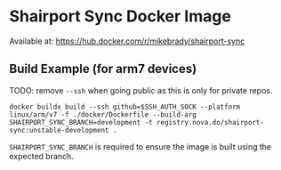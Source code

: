 # Shairport Sync Docker Image

Available at: https://hub.docker.com/r/mikebrady/shairport-sync

## Build Example (for arm7 devices)

TODO: remove `--ssh` when going public as this is only for private repos.
```
docker buildx build --ssh github=$SSH_AUTH_SOCK --platform linux/arm/v7 -f ./docker/Dockerfile --build-arg SHAIRPORT_SYNC_BRANCH=development -t registry.nova.do/shairport-sync:unstable-development .
```

`SHAIRPORT_SYNC_BRANCH` is required to ensure the image is built using the expected branch.